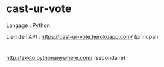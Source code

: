 # cast-ur-vote

Langage : Python

Lien de l'API : 
https://cast-ur-vote.herokuapp.com/ (princpal)
#
http://zkkto.pythonanywhere.com/ (secondaire)

